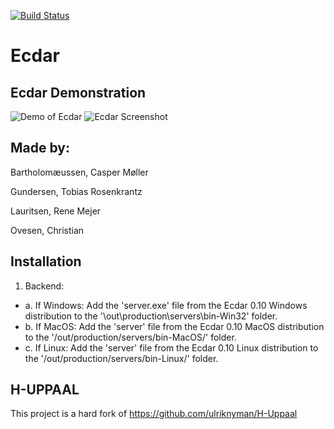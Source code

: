 
[![Build Status](https://travis-ci.com/tgunde13/SW9ecdar.svg?token=FznbqXU3Q5KCswHurpPf&branch=first-test)](https://travis-ci.com/tgunde13/SW9ecdar)
# Ecdar

Ecdar Demonstration
-----------
![Demo of Ecdar](https://user-images.githubusercontent.com/8693298/31893304-875ebd28-b80b-11e7-9e3e-7b03b5ba61b3.gif)
![Ecdar Screenshot](https://user-images.githubusercontent.com/8693298/31893675-69c2c65a-b80c-11e7-9a22-8fca5ef73673.png)

Made by:
----------
Bartholomæussen, Casper Møller

Gundersen, Tobias Rosenkrantz

Lauritsen, Rene Mejer

Ovesen, Christian

Installation
----
1. Backend:
- a. If Windows: Add the 'server.exe' file from the Ecdar 0.10 Windows distribution to the '\out\production\servers\bin-Win32\' folder.
- b. If MacOS: Add the 'server' file from the Ecdar 0.10 MacOS distribution to the '/out/production/servers/bin-MacOS/' folder.
- c. If Linux: Add the 'server' file from the Ecdar 0.10 Linux distribution to the '/out/production/servers/bin-Linux/' folder.

H-UPPAAL
----------
This project is a hard fork of https://github.com/ulriknyman/H-Uppaal
